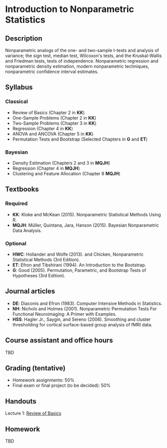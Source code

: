 # Introduction to Nonparametric Statistics

## Description
Nonparametric analogs of the one- and two-sample t-tests and analysis of variance; the sign test, median test, Wilcoxon's tests, and the Kruskal-Wallis and Friedman tests, tests of independence. Nonparametric regression and nonparametric density estimation, modern nonparametric techniques, nonparametric confidence interval estimates.

## Syllabus

### Classical
* Review of Basics (Chapter 2 in **KK**)
* One-Sample Problems (Chapter 2 in **KK**)
* Two-Sample Problems (Chapter 3 in **KK**)
* Regression (Chapter 4 in **KK**)
* ANOVA and ANCOVA (Chapter 5 in **KK**)
* Permutation Tests and Bootstrap (Selected Chapters in **G** and **ET**)

### Bayesian
* Density Estimation (Chapters 2 and 3 in **MQJH**)
* Regression (Chapter 4 in **MQJH**)
* Clustering and Feature Allocation (Chapter 8 **MQJH**)

## Textbooks

### Required
* **KK**: Kloke and McKean (2015). Nonparametric Statistical Methods Using R.
* **MQJH**: Müller, Quintana, Jara, Hanson (2015). Bayesian Nonparametric Data Analysis.

### Optional
* **HWC**: Hollander and Wolfe (2013). and Chicken, Nonparametric Statistical Methods (3rd Edition).
* **ET**: Efron and Tibshirani (1994). An Introduction to the Bootstrap.
* **G**: Good (2005). Permutation, Parametric, and Bootstrap Tests of Hypotheses (3rd Edition).

## Journal articles
* **DE**: Diaconis and Efron (1983). Computer Intensive Methods in Statistics.
* **NH**: Nichols and Holmes (2001). Nonparametric Permutation Tests For Functional Neuroimaging: A Primer with Examples.
* **HSS**: Hagler Jr., Saygin, and Sereno (2006). Smoothing and cluster thresholding for cortical surface-based group analysis of fMRI data.

## Course assistant and office hours
TBD

## Grading (tentative)
* Homework assignments: 50%
* Final exam or final project (to be decided): 50%

## Handouts
Lecture 1: [Review of Basics](Lecture1/Slides.pdf)

## Homework
TBD
